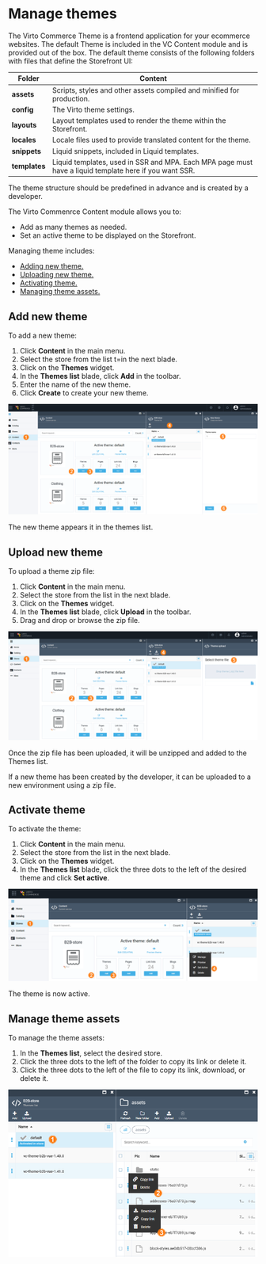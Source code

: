 # Manage themes

The Virto Commerce Theme is a frontend application for your ecommerce websites. The default Theme is included in the VC Content module and is provided out of the box. The default theme consists of the following folders with files that define the Storefront UI:

| Folder        	| Content                                                                                                    	|
|---------------	|------------------------------------------------------------------------------------------------------------	|
| **assets**    	| Scripts, styles and other assets compiled and minified for production.                                     	|
| **config**    	| The Virto theme settings.                                                                                  	|
| **layouts**   	| Layout templates used to render the theme within the Storefront.                                              |
| **locales**   	| Locale files used to provide translated content for the theme.                                             	|
| **snippets**  	| Liquid snippets, included in Liquid templates.                                                             	|
| **templates** 	| Liquid templates, used in SSR and MPA. Each MPA page must have a liquid template here if you want SSR. 	    |

The theme structure should be predefined in advance and is created by a developer.

The Virto Commenrce Content module allows you to:

* Add as many themes as needed.
* Set an active theme to be displayed on the Storefront.

Managing theme includes:

* [Adding new theme.](managing-themes.md#add-new-theme)
* [Uploading new theme.](managing-themes.md#upload-new-theme)
* [Activating theme.](managing-themes.md#activate-theme)
* [Managing theme assets.](managing-themes.md#manage-theme-assets)

## Add new theme

To add a new theme:

1. Click **Content** in the main menu.
1. Select the store from the list t=in the next blade.
1. Click on the **Themes** widget.
1. In the **Themes list** blade, click **Add** in the toolbar. 
1. Enter the name of the new theme. 
1. Click **Create** to create your new theme. 

![add new theme](media/add-new-theme.png)

The new theme appears it in the themes list.

## Upload new theme

To upload a theme zip file:

1. Click **Content** in the main menu.
1. Select the store from the list in the next blade.
1. Click on the **Themes** widget.
1. In the **Themes list** blade, click **Upload** in the toolbar. 
1. Drag and drop or browse the zip file. 

![upload new theme](media/upload-new-theme.png)

Once the zip file has been uploaded, it will be unzipped and added to the Themes list.

If a new theme has been created by the developer, it can be uploaded to a new environment using a zip file.

## Activate theme

To activate the theme:

1. Click **Content** in the main menu.
1. Select the store from the list in the next blade.
1. Click on the **Themes** widget.
1. In the **Themes list** blade, click the three dots to the left of the desired theme and click **Set active**.

![activate theme](media/activate-theme.png)

The theme is now active.

## Manage theme assets

To manage the theme assets:

1. In the **Themes list**, select the desired store.
1. Click the three dots to the left of the folder to copy its link or delete it.
1. Click the three dots to the left of the file to copy its link, download, or delete it.

![assets](media/manage-assets.png)